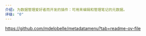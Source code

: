 ```yaml
---
介绍: 为数据管理爱好者而开发的插件：可用来编辑和管理笔记的元数据。
评级: "0"
---
```

https://github.com/mdelobelle/metadatamenu?tab=readme-ov-file